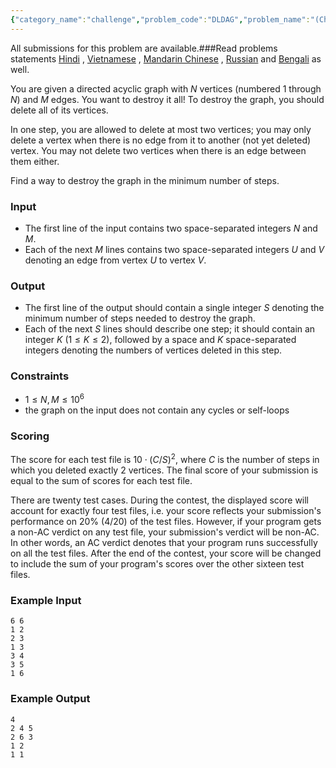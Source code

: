 ```yaml
---
{"category_name":"challenge","problem_code":"DLDAG","problem_name":"(Challenge) Delete DAG","languages_supported":{"0":"C","1":"CPP14","2":"JAVA","3":"PYTH","4":"PYTH 3.6","5":"PYPY","6":"CS2","7":"PAS fpc","8":"PAS gpc","9":"RUBY","10":"PHP","11":"GO","12":"NODEJS","13":"HASK","14":"rust","15":"SCALA","16":"swift","17":"D","18":"PERL","19":"FORT","20":"WSPC","21":"ADA","22":"CAML","23":"ICK","24":"BF","25":"ASM","26":"CLPS","27":"PRLG","28":"ICON","29":"SCM qobi","30":"PIKE","31":"ST","32":"NICE","33":"LUA","34":"BASH","35":"NEM","36":"LISP sbcl","37":"LISP clisp","38":"SCM guile","39":"JS","40":"ERL","41":"TCL","42":"kotlin","43":"PERL6","44":"TEXT","45":"SCM chicken","46":"PYP3","47":"CLOJ","48":"COB","49":"FS"},"max_timelimit":1,"source_sizelimit":50000,"problem_author":"fekete","problem_tester":null,"date_added":"14-11-2018","tags":{"0":"fekete"},"time":{"view_start_date":1545075122,"submit_start_date":1545075122,"visible_start_date":1545075122,"end_date":1735669800},"is_direct_submittable":false,"layout":"problem"}
---
```

<span class="solution-visible-txt">All submissions for this problem are available.</span>###Read problems statements [Hindi](http://www.codechef.com/download/translated/DEC18/hindi/DLDAG.pdf) , [Vietnamese](http://www.codechef.com/download/translated/DEC18/vietnamese/DLDAG.pdf) , [Mandarin Chinese](http://www.codechef.com/download/translated/DEC18/mandarin/DLDAG.pdf) , [Russian](http://www.codechef.com/download/translated/DEC18/russian/DLDAG.pdf) and [Bengali](http://www.codechef.com/download/translated/DEC18/bengali/DLDAG.pdf) as well.

You are given a directed acyclic graph with $N$ vertices (numbered $1$ through $N$) and $M$ edges. You want to destroy it all! To destroy the graph, you should delete all of its vertices. 

In one step, you are allowed to delete at most two vertices; you may only delete a vertex when there is no edge from it to another (not yet deleted) vertex. You may not delete two vertices when there is an edge between them either.

Find a way to destroy the graph in the minimum number of steps.

### Input
- The first line of the input contains two space-separated integers $N$ and $M$.
- Each of the next $M$ lines contains two space-separated integers $U$ and $V$ denoting an edge from vertex $U$ to vertex $V$.

### Output
- The first line of the output should contain a single integer $S$ denoting the minimum number of steps needed to destroy the graph.
- Each of the next $S$ lines should describe one step; it should contain an integer $K$ ($1 \le K \le 2$), followed by a space and $K$ space-separated integers denoting the numbers of vertices deleted in this step.

### Constraints 
- $1 \le N, M \le 10^6$
- the graph on the input does not contain any cycles or self-loops

### Scoring
The score for each test file is $10 \cdot (C/S)^2$, where $C$ is the number of steps in which you deleted exactly $2$ vertices. The final score of your submission is equal to the sum of scores for each test file.

There are twenty test cases. During the contest, the displayed score will account for exactly four test files, i.e. your score reflects your submission's performance on 20% (4/20) of the test files. However, if your program gets a non-AC verdict on any test file, your submission's verdict will be non-AC. In other words, an AC verdict denotes that your program runs successfully on all the test files. After the end of the contest, your score will be changed to include the sum of your program's scores over the other sixteen test files.

### Example Input
```
6 6
1 2
2 3
1 3
3 4
3 5
1 6
```

### Example Output
```
4
2 4 5
2 6 3
1 2
1 1
```
